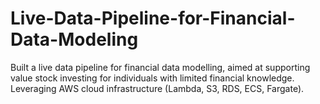 # Live-Data-Pipeline-for-Financial-Data-Modeling
Built a live data pipeline for financial data modelling, aimed at supporting value stock investing for individuals with limited financial knowledge. Leveraging AWS cloud infrastructure (Lambda, S3, RDS, ECS, Fargate).
